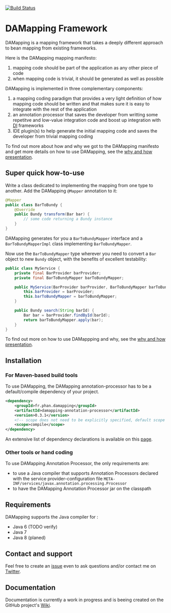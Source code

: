 [![Build Status](https://travis-ci.org/lesaint/damapping.svg?branch=master)](https://travis-ci.org/lesaint/damapping)

DAMapping Framework
====================


DAMapping is a mapping framework that takes a deeply different approach to bean mapping from existing frameworks.

Here is the DAMapping mapping manifesto:

1. mapping code should be part of the application as any other piece of code
2. when mapping code is trivial, it should be generated as well as possible

DAMapping is implemented in three complementary components:

1. a mapping coding paradigm that provides a very light definition of how mapping code should be written and that makes sure it is easy to integrate with the rest of the application
2. an annotation processor that saves the developer from writting some repetitve and low-value integration code and boost up integration with [DI](http://en.wikipedia.org/wiki/Dependency_injection) frameworks
3. IDE plugin(s) to help generate the initial mapping code and saves the developer from trivial mapping coding

To find out more about how and why we got to the DAMapping manifesto and get more details on how to use DAMapping, see the [why and how presentation](http://www.javatronic.fr/damapping/presentations/damapping_why_and_how.html).

## Super quick how-to-use

Write a class dedicated to implementing the mapping from one type to another. Add the DAMapping `@Mapper` annotation to it:

```java
@Mapper
public class BarToBundy {
    @Override
    public Bundy transform(Bar bar) {
        // some code returning a Bundy instance
    }
}
```

DAMapping generates for you a `BarToBundyMapper` interface and a `BarToBundyMapperImpl` class implementing `BarToBundyMapper`.

Now use the `BarToBundyMapper` type wherever you need to convert a `Bar` object to new `Bundy` object, with the benefits of excellent testability:

```java
public class MyService {
    private final BarProvider barProvider;
    private final BarToBundyMapper barToBundyMapper;

    public MyService(BarProvider barProvider, BarToBundyMapper barToBundyMapper) {
        this.barProvider = barProvider;
        this.barToBundyMapper = barToBundyMapper;
    }

    public Bundy search(String barId) {
        Bar bar = barProvider.findById(barId);
        return barToBundyMapper.apply(bar);
    }
}
```

To find out more on how to use DAMappping and why, see the [why and how presentation](http://www.javatronic.fr/damapping/presentations/damapping_why_and_how.html).



## Installation

### For Maven-based build tools

To use DAMapping, the DAMapping annotation-processor has to be a default/compile dependency of your project.

```xml
<dependency>
    <groupId>fr.phan.damapping</groupId>
    <artifactId>damapping-annotation-processor</artifactId>
    <version>0.3.1</version>
    <!-- scope does not need to be explicitly specified, default scope works just fine -->
    <scope>compile</scope>
</dependency>
```

An extensive list of dependency declarations is available on this [page](http://search.maven.org/#artifactdetails|fr.javatronic.damapping|annotation-processor|0.3.0|jar).

### Other tools or hand coding

To use DAMapping Annotation Processor, the only requirements are:

* to use a Java compiler that supports Annotation Processors declared with the service provider-configuration file ```META-INF/services/javax.annotation.processing.Processor```
* to have the DAMapping Annotation Processor jar on the classpath 

## Requirements

DAMapping supports the Java compiler for :
* Java 6 (TODO verify)
* Java 7
* Java 8 (planed)

## Contact and support

Feel free to create an [issue](https://github.com/lesaint/damapping/issues) even to ask questions and/or contact me on [Twitter](https://twitter.com/LesaintSeb).

## Documentation

Documentation is currently a work in progress and is beeing created on the GitHub project's [Wiki](https://github.com/lesaint/damapping/wiki).
